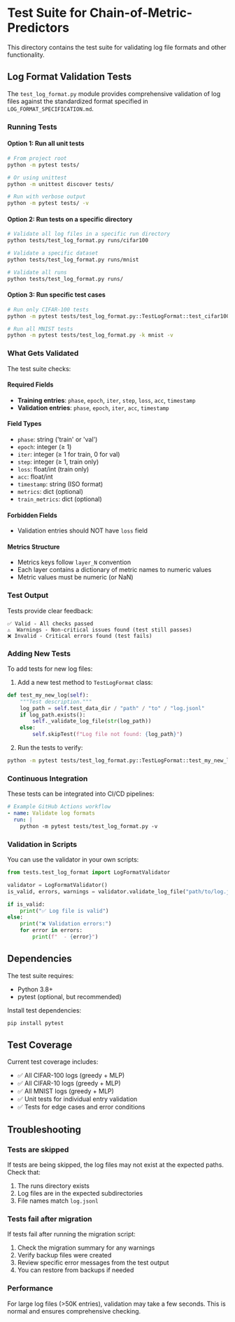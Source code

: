 # Test Suite for Chain-of-Metric-Predictors

This directory contains the test suite for validating log file formats and other functionality.

## Log Format Validation Tests

The `test_log_format.py` module provides comprehensive validation of log files against the standardized format specified in `LOG_FORMAT_SPECIFICATION.md`.

### Running Tests

#### Option 1: Run all unit tests
```bash
# From project root
python -m pytest tests/

# Or using unittest
python -m unittest discover tests/

# Run with verbose output
python -m pytest tests/ -v
```

#### Option 2: Run tests on a specific directory
```bash
# Validate all log files in a specific run directory
python tests/test_log_format.py runs/cifar100

# Validate a specific dataset
python tests/test_log_format.py runs/mnist

# Validate all runs
python tests/test_log_format.py runs/
```

#### Option 3: Run specific test cases
```bash
# Run only CIFAR-100 tests
python -m pytest tests/test_log_format.py::TestLogFormat::test_cifar100_greedy_log -v

# Run all MNIST tests
python -m pytest tests/test_log_format.py -k mnist -v
```

### What Gets Validated

The test suite checks:

#### Required Fields
- **Training entries**: `phase`, `epoch`, `iter`, `step`, `loss`, `acc`, `timestamp`
- **Validation entries**: `phase`, `epoch`, `iter`, `acc`, `timestamp`

#### Field Types
- `phase`: string ('train' or 'val')
- `epoch`: integer (≥ 1)
- `iter`: integer (≥ 1 for train, 0 for val)
- `step`: integer (≥ 1, train only)
- `loss`: float/int (train only)
- `acc`: float/int
- `timestamp`: string (ISO format)
- `metrics`: dict (optional)
- `train_metrics`: dict (optional)

#### Forbidden Fields
- Validation entries should NOT have `loss` field

#### Metrics Structure
- Metrics keys follow `layer_N` convention
- Each layer contains a dictionary of metric names to numeric values
- Metric values must be numeric (or NaN)

### Test Output

Tests provide clear feedback:

```
✅ Valid - All checks passed
⚠️  Warnings - Non-critical issues found (test still passes)
❌ Invalid - Critical errors found (test fails)
```

### Adding New Tests

To add tests for new log files:

1. Add a new test method to `TestLogFormat` class:
```python
def test_my_new_log(self):
    """Test description."""
    log_path = self.test_data_dir / "path" / "to" / "log.jsonl"
    if log_path.exists():
        self._validate_log_file(str(log_path))
    else:
        self.skipTest(f"Log file not found: {log_path}")
```

2. Run the tests to verify:
```bash
python -m pytest tests/test_log_format.py::TestLogFormat::test_my_new_log -v
```

### Continuous Integration

These tests can be integrated into CI/CD pipelines:

```yaml
# Example GitHub Actions workflow
- name: Validate log formats
  run: |
    python -m pytest tests/test_log_format.py -v
```

### Validation in Scripts

You can use the validator in your own scripts:

```python
from tests.test_log_format import LogFormatValidator

validator = LogFormatValidator()
is_valid, errors, warnings = validator.validate_log_file("path/to/log.jsonl")

if is_valid:
    print("✅ Log file is valid")
else:
    print("❌ Validation errors:")
    for error in errors:
        print(f"  - {error}")
```

## Dependencies

The test suite requires:
- Python 3.8+
- pytest (optional, but recommended)

Install test dependencies:
```bash
pip install pytest
```

## Test Coverage

Current test coverage includes:
- ✅ All CIFAR-100 logs (greedy + MLP)
- ✅ All CIFAR-10 logs (greedy + MLP)
- ✅ All MNIST logs (greedy + MLP)
- ✅ Unit tests for individual entry validation
- ✅ Tests for edge cases and error conditions

## Troubleshooting

### Tests are skipped
If tests are being skipped, the log files may not exist at the expected paths. Check that:
1. The runs directory exists
2. Log files are in the expected subdirectories
3. File names match `log.jsonl`

### Tests fail after migration
If tests fail after running the migration script:
1. Check the migration summary for any warnings
2. Verify backup files were created
3. Review specific error messages from the test output
4. You can restore from backups if needed

### Performance
For large log files (>50K entries), validation may take a few seconds. This is normal and ensures comprehensive checking.

